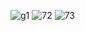 ![g1](https://github.com/nxbitakinema/TEST-COMPONENT-STORESTORE/assets/93174599/dba59c3f-2842-44bb-b174-4477435d3ce5) ![72](https://github.com/nxbitakinema/TEST-COMPONENT-STORESTORE/assets/93174599/f6de13c1-9f35-4ea7-b891-ce5e9d17f717) ![73](https://github.com/nxbitakinema/TEST-COMPONENT-STORESTORE/assets/93174599/3dede25a-d3d1-406a-a1ea-01a8bb8fea1c)

